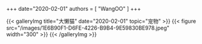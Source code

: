 +++
date="2020-02-01"
authors = [
    "WangOO"
]
+++

{{< galleryImg title="大懒猫" date="2020-02-01" topic="宠物" >}}
    {{< figure src="/images/1E6B90F1-D6FE-4226-B9B4-9E59830BE978.jpeg" width="300" >}}
{{< /galleryImg >}}